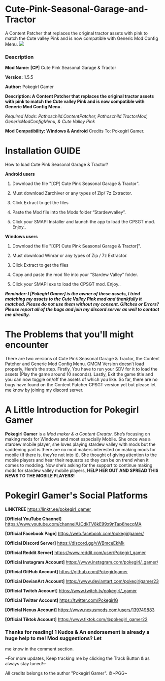 # **Cute-Pink-Seasonal-Garage-and-Tractor**
A Content Patcher that replaces the original tractor assets with pink to match the Cute valley Pink and is now compatible with Generic Mod Config Menu.
![](https://staticdelivery.nexusmods.com/mods/1303/images/16042/16042-1680010699-1630559833.png)

### **Description**

**Mod Name:** **[CP]** Cute Pink Seasonal Garage & Tractor

**Version:** 1.5.5

**Author:** Pokegirl Gamer

**Description: A Content Patcher that replaces the original tractor assets with pink to match the Cute valley Pink and is now compatible with Generic Mod Config Menu.**

*Required Mods: Pathoschild.ContentPatcher, Pathoschild.TractorMod, GenericModConfigMenu, & Cute Valley Pink*

**Mod Compatibility: Windows & Android**
Credits To: Pokegirl Gamer.

# **Installation GUIDE**

How to load Cute Pink Seasonal Garage & Tractor?


**Android users**


1. Download the file "[CP] Cute Pink Seasonal Garage & Tractor".

2. Must download Zarchiver or any types of Zip/ 7z Extractor.

3. Click Extract to get the files

4. Paste the Mod file into the Mods folder “Stardewvalley”.

5. Click your SMAPI Installer and launch the app to load the CPSGT mod. Enjoy..

**Windows users**

1. Download the file "[CP] Cute Pink Seasonal Garage & Tractor]".

2. Must download Winrar or any types of Zip / 7z Extractor.

3. Click Extract to get the files

4. Copy and paste the mod file into your “Stardew Valley” folder.

5. Click your SMAPI exe to load the CPSGT mod. Enjoy..

***Reminder: I [Pokegirl Gamer] is the owner of these assets, I tried matching my assets to
the Cute Valley Pink mod and thankfully it matched. Please do not use them
without my consent. Glitches or Errors? Please report all of the bugs and join
my discord server as well to contact me directly.***

# **The Problems that you'll might encounter**

There are two versions of Cute Pink Seasonal Garage & Tractor, the Content Patcher and Generic Mod Config Menu.
GMCM Version doesn’t load properly, Here’s the step. Firstly, You have to run
your SDV for it to load the assets (Play the game around 10 seconds). Lastly,
Exit the game title and you can now toggle on/off the assets of which you like.
So far, there are no bugs have found on the Content Patcher CPSGT version yet
but please let me know by joining my discord server.

# **A Little Introduction for Pokegirl Gamer**

**Pokegirl Gamer** is a *Mod maker & a Content Creator.* She’s focusing on making mods for Windows and most especially Mobile. She once was a stardew mobile player, she loves playing stardew valley with mods but the saddening part is there are no mod makers interested on making mods for mobile (If there is, they’re not into it). She thought of giving attention to the mobile players and hear their requests so they can be on trend when it comes to modding. Now she’s asking for the support to continue making mods for stardew valley mobile players, **HELP HER OUT AND SPREAD THIS NEWS TO THE MOBILE PLAYERS!**

# **Pokegirl Gamer's Social Platforms**

**LINKTREE**
https://linktr.ee/pokegirl_gamer
 
**[Official YouTube Channel]**
https://www.youtube.com/channel/UCdkTV8kE99x9nTap6hecqMA
 
**[Official Facebook Page]**
https://web.facebook.com/pokegirlgamer/
 
**[Official Discord Server]**
https://discord.gg/vWBmceEkMk

**[Official Reddit Server]**
https://www.reddit.com/user/Pokegirl_gamer
 
**[Official Instagram Account]**
https://www.instagram.com/pokegirl/_gamer/
 
**[Official GitHub Account]**
https://github.com/Pokegirlgamer

**[Official DevianArt Account]**
https://www.deviantart.com/pokegirlgamer23

**[Official Twitch Account]**
https://www.twitch.tv/pokegirl/_gamer

**[Official Twitter Account]**
https://twitter.com/PokegirlG

**[Official Nexus Account]**
https://www.nexusmods.com/users/139749883

**[Official Tiktok Account]**
https://www.tiktok.com/@pokegirl_gamer22

### Thanks for reading! 1 Kudos & An endorsement is already a huge help to me! Mod suggestions? Let
me know in the comment section.
 
~For more updates, Keep tracking me by clicking the Track Button & as always stay
tuned!~
 
All credits belongs to the author "Pokegirl Gamer".
©~PGG~
